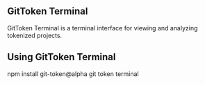 ## GitToken Terminal

GitToken Terminal is a terminal interface for viewing and analyzing tokenized projects.

## Using GitToken Terminal

npm install git-token@alpha
git token terminal
